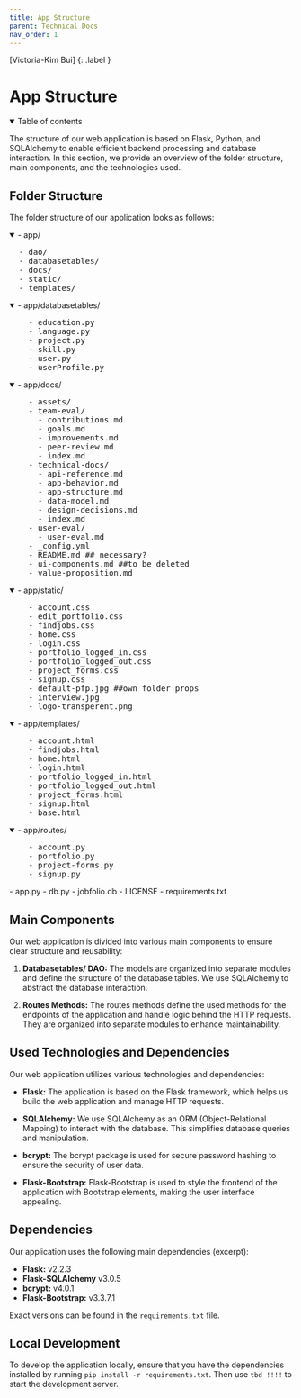 ```yaml
---
title: App Structure
parent: Technical Docs
nav_order: 1
---
```


[Victoria-Kim Bui]
{: .label }

# App Structure

<details open markdown="block">
  <summary>
    Table of contents
  </summary>
</details>

The structure of our web application is based on Flask, Python, and SQLAlchemy to enable efficient backend processing and database interaction. In this section, we provide an overview of the folder structure, main components, and the technologies used.

## Folder Structure

The folder structure of our application looks as follows:

<details open markdown="block">
<summary>- app/</summary>
<pre>
  - dao/
  - databasetables/
  - docs/
  - static/
  - templates/
</pre>
</details>

<details open markdown="block">
<summary>- app/databasetables/</summary>
<pre>
    - education.py
    - language.py
    - project.py
    - skill.py
    - user.py
    - userProfile.py
</pre>
</details>

<details open markdown="block">
<summary>- app/docs/</summary>
<pre>
    - assets/
    - team-eval/
      - contributions.md
      - goals.md
      - improvements.md
      - peer-review.md
      - index.md
    - technical-docs/
      - api-reference.md
      - app-behavior.md
      - app-structure.md
      - data-model.md
      - design-decisions.md
      - index.md
    - user-eval/
      - user-eval.md
    - _config.yml
    - README.md ## necessary?
    - ui-components.md ##to be deleted
    - value-proposition.md
</pre>
</details>

<details open markdown="block">
<summary>- app/static/</summary>
<pre>
    - account.css
    - edit_portfolio.css
    - findjobs.css
    - home.css
    - login.css
    - portfolio_logged_in.css
    - portfolio_logged_out.css
    - project_forms.css
    - signup.css
    - default-pfp.jpg ##own folder props
    - interview.jpg
    - logo-transperent.png
</pre>
</details>

<details open markdown="block">
<summary>- app/templates/</summary>
<pre>
    - account.html
    - findjobs.html
    - home.html
    - login.html
    - portfolio_logged_in.html
    - portfolio_logged_out.html
    - project_forms.html
    - signup.html
    - base.html
</pre>
</details>
<details open markdown="block">
<summary>- app/routes/</summary>
<pre>
    - account.py
    - portfolio.py
    - project-forms.py
    - signup.py
</pre>
</details>
- app.py
- db.py
- jobfolio.db
- LICENSE
- requirements.txt


## Main Components

Our web application is divided into various main components to ensure clear structure and reusability:

1. **Databasetables/ DAO:** The models are organized into separate modules and define the structure of the database tables. We use SQLAlchemy to abstract the database interaction.

2. **Routes Methods:** The routes methods define the used methods for the endpoints of the application and handle logic behind the HTTP requests. They are organized into separate modules to enhance maintainability.

## Used Technologies and Dependencies

Our web application utilizes various technologies and dependencies:

- **Flask:** The application is based on the Flask framework, which helps us build the web application and manage HTTP requests.

- **SQLAlchemy:** We use SQLAlchemy as an ORM (Object-Relational Mapping) to interact with the database. This simplifies database queries and manipulation.

- **bcrypt:** The bcrypt package is used for secure password hashing to ensure the security of user data.

- **Flask-Bootstrap:** Flask-Bootstrap is used to style the frontend of the application with Bootstrap elements, making the user interface appealing.

## Dependencies

Our application uses the following main dependencies (excerpt):

- **Flask:** v2.2.3
- **Flask-SQLAlchemy** v3.0.5
- **bcrypt:** v4.0.1
- **Flask-Bootstrap:** v3.3.7.1

Exact versions can be found in the `requirements.txt` file.

## Local Development

To develop the application locally, ensure that you have the dependencies installed by running `pip install -r requirements.txt`. Then use `tbd !!!!` to start the development server.

